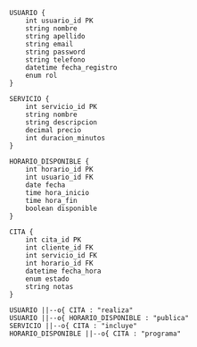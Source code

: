     USUARIO {
        int usuario_id PK
        string nombre
        string apellido
        string email
        string password
        string telefono
        datetime fecha_registro
        enum rol
    }

    SERVICIO {
        int servicio_id PK
        string nombre
        string descripcion
        decimal precio
        int duracion_minutos
    }

    HORARIO_DISPONIBLE {
        int horario_id PK
        int usuario_id FK
        date fecha
        time hora_inicio
        time hora_fin
        boolean disponible
    }

    CITA {
        int cita_id PK
        int cliente_id FK
        int servicio_id FK
        int horario_id FK
        datetime fecha_hora
        enum estado
        string notas
    }

    USUARIO ||--o{ CITA : "realiza"
    USUARIO ||--o{ HORARIO_DISPONIBLE : "publica"
    SERVICIO ||--o{ CITA : "incluye"
    HORARIO_DISPONIBLE ||--o{ CITA : "programa"
